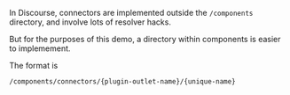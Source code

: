 In Discourse, connectors are implemented outside the `/components` directory, and involve lots of resolver hacks.

But for the purposes of this demo, a directory within components is easier to implemement.

The format is

```
/components/connectors/{plugin-outlet-name}/{unique-name}
```